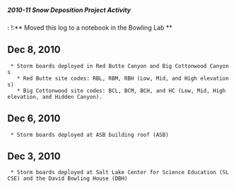 ##### 2010-11 Snow Deposition Project Activity

:   !:\*\* Moved this log to a notebook in the Bowling Lab \*\*

Dec 8, 2010
-----------

` * Storm boards deployed in Red Butte Canyon and Big Cottonwood Canyons`\
`   * Red Butte site codes: RBL, RBM, RBH (Low, Mid, and High elevations)`\
`   * Big Cottonwood site codes: BCL, BCM, BCH, and HC (Low, Mid, High elevation, and Hidden Canyon).`

Dec 6, 2010
-----------

` * Storm boards deployed at ASB building roof (ASB)`

Dec 3, 2010
-----------

` * Storm boards deployed at Salt Lake Center for Science Education (SLCSE) and the David Bowling House (DBH)`
